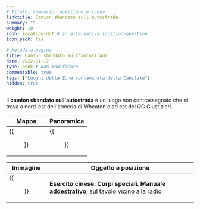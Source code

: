 ```yaml
---
# Titolo, sommario, posizione e icona
linktitle: Camion sbandato sull'autostrada
summary: ""
weight: 10
icon: location-dot # in alternativa location-question
icon_pack: fas

# Metadata pagina
title: Camion sbandato sull'autostrada
date: 2022-11-17
type: book # Non modificare
commentable: true
tags: ["Luoghi della Zona contaminata della Capitale"]
hidden: true
---
```


<div class="fo3">

Il **camion sbandato sull'autostrada** è un luogo non contrassegnato che si trova a nord-est dell'armeria di Wheaton e ad est del QG Giustizieri.

| Mappa                                  | Panoramica                         |
| -------------------------------------- | ---------------------------------- |
| {{<figure src="fo3/Chinese_HQ_loc.webp">}} | {{<figure src="fo3/Chinese_HQ.webp">}} |

| Immagine                                              | Oggetto e posizione                                                                     |
| ----------------------------------------------------- | --------------------------------------------------------------------------------------- |
| {{<figure src="fo3/FO3_CA_SOTM_Chinese_mobile_HQ.webp">}} | **Esercito cinese: Corpi speciali. Manuale addestrativo**, sul tavolo vicino alla radio |

</div>